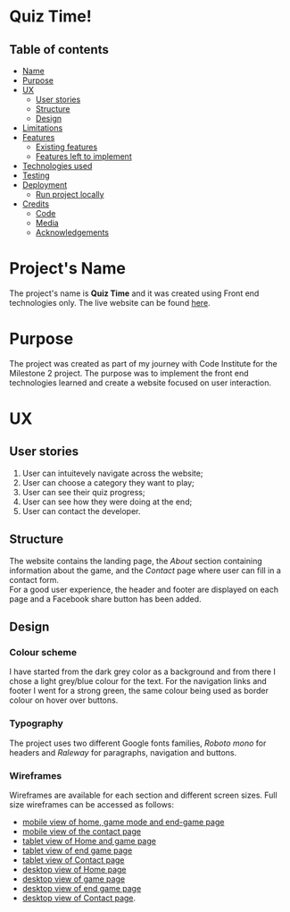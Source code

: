 # Quiz Time!
## **Table of contents**
* [Name](#project's-name)
* [Purpose](#purpose)
* [UX](#ux)
  * [User stories](#user-stories)
  * [Structure](#structure)
  * [Design](#design)
* [Limitations](#limitations)
* [Features](#features)
    * [Existing features](#existing-features)
    * [Features left to implement](#features-left-to-implement)
* [Technologies used](#technologies-used)
* [Testing](#testing)
* [Deployment](#deployment)
    * [Run project locally](#run-project-locally)
* [Credits](#credits)
  * [Code](#code)
  * [Media](#media)
  * [Acknowledgements](#acknowledgements)

# Project's Name
The project's name is **Quiz Time** and it was created using Front end technologies only. The live website can be found [here](https://stefanmdvs.github.io/quiz-codeInstitute/index.html). 

# Purpose
The project was created as part of my journey with Code Institute for the Milestone 2 project. The purpose was to implement the front end technologies learned and create a website focused on user interaction. 

# UX
## User stories
1. User can intuitevely navigate across the website;
2. User can choose a category they want to play;
3. User can see their quiz progress;
4. User can see how they were doing at the end;
5. User can contact the developer.
## Structure
The website contains the landing page, the *About* section containing information about the game, and the *Contact* page where user can fill in a contact form.  
For a good user experience, the header and footer are displayed on each page and a Facebook share button has been added.
## Design
### Colour scheme
I have started from the dark grey color as a background and from there I chose a light grey/blue colour for the text. For the navigation links and footer I went for a strong green, the same colour being used as border colour on hover over buttons.
### Typography
The project uses two different Google fonts families, *Roboto mono* for headers  and *Raleway* for paragraphs, navigation and buttons.
### Wireframes
Wireframes are available for each section and different screen sizes. Full size wireframes can be accessed as follows:
* [mobile view of home, game mode and end-game page](assets/wireframes/mobileView-home-game-end.pdf)
* [mobile view of the contact page](assets/wireframes/mobileContact.pdf)
* [tablet view of Home and game page](assets/wireframes/tabletView-home-game.pdf)
* [tablet view of end game page](assets/wireframes/tabletView-end.pdf)
* [tablet view of Contact page](assets/wireframes/tabletContact.pdf)
* [desktop view of Home page](assets/wireframes/desktop-home.pdf)
* [desktop view of game page](assets/wireframes/desktop-game.pdf)
* [desktop view of end game page](assets/wireframes/desktop-end.pdf)
* [desktop view of Contact page](assets/wireframes/desktopContact.pdf).